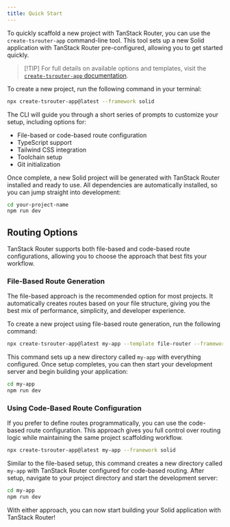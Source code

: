 ```yaml
---
title: Quick Start
---
```


To quickly scaffold a new project with TanStack Router, you can use the `create-tsrouter-app` command-line tool. This tool sets up a new Solid application with TanStack Router pre-configured, allowing you to get started quickly.

> [!TIP] For full details on available options and templates, visit the [`create-tsrouter-app` documentation](https://github.com/TanStack/create-tsrouter-app/tree/main/cli/create-tsrouter-app).

To create a new project, run the following command in your terminal:

```sh
npx create-tsrouter-app@latest --framework solid
```

The CLI will guide you through a short series of prompts to customize your setup, including options for:

- File-based or code-based route configuration
- TypeScript support
- Tailwind CSS integration
- Toolchain setup
- Git initialization

Once complete, a new Solid project will be generated with TanStack Router installed and ready to use. All dependencies are automatically installed, so you can jump straight into development:

```sh
cd your-project-name
npm run dev
```

## Routing Options

TanStack Router supports both file-based and code-based route configurations, allowing you to choose the approach that best fits your workflow.

### File-Based Route Generation

The file-based approach is the recommended option for most projects. It automatically creates routes based on your file structure, giving you the best mix of performance, simplicity, and developer experience.

To create a new project using file-based route generation, run the following command:

```sh
npx create-tsrouter-app@latest my-app --template file-router --framework solid
```

This command sets up a new directory called `my-app` with everything configured. Once setup completes, you can then start your development server and begin building your application:

```sh
cd my-app
npm run dev
```

### Using Code-Based Route Configuration

If you prefer to define routes programmatically, you can use the code-based route configuration. This approach gives you full control over routing logic while maintaining the same project scaffolding workflow.

```sh
npx create-tsrouter-app@latest my-app --franework solid
```

Similar to the file-based setup, this command creates a new directory called `my-app` with TanStack Router configured for code-based routing. After setup, navigate to your project directory and start the development server:

```sh
cd my-app
npm run dev
```

With either approach, you can now start building your Solid application with TanStack Router!
